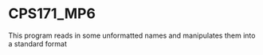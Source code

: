 # CPS171_MP6
This program reads in some unformatted names and manipulates them into a standard format
